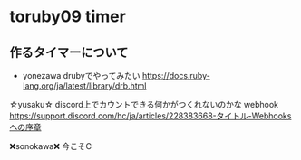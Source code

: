 # toruby09 timer


## 作るタイマーについて
- yonezawa
drubyでやってみたい
https://docs.ruby-lang.org/ja/latest/library/drb.html

☆yusaku☆
discord上でカウントできる何かがつくれないのかな
webhook
https://support.discord.com/hc/ja/articles/228383668-タイトル-Webhooksへの序章

❌sonokawa❌
今こそC